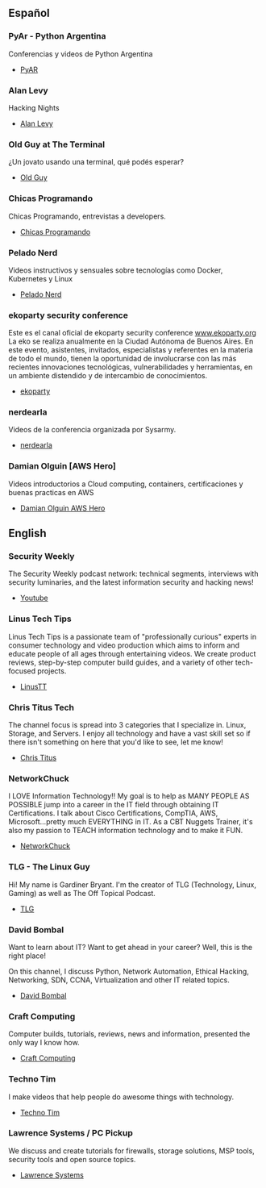 ## Español

### PyAr - Python Argentina
Conferencias y videos de Python Argentina
- [PyAR](https://www.youtube.com/channel/UCjYLIv07fw21w0uIAtUMnNA/)

### Alan Levy
Hacking Nights 
- [Alan Levy](https://www.youtube.com/channel/UCFjEf9LSSlnASTa0q_k0akA)

### Old Guy at The Terminal
¿Un jovato usando una terminal, qué podés esperar?
- [Old Guy](https://www.youtube.com/channel/UCkhuT9X-OT05nLsLLrtQ_WQ)

### Chicas Programando
Chicas Programando, entrevistas a developers.
- [Chicas Programando](https://www.youtube.com/channel/UCxYvz2LWEKgCKjou62W3isw)


### Pelado Nerd
Videos instructivos y sensuales sobre tecnologías como Docker, Kubernetes y Linux
- [Pelado Nerd](https://www.youtube.com/channel/UCrBzBOMcUVV8ryyAU_c6P5g)

### ekoparty security conference
Este es el canal oficial de ekoparty security conference www.ekoparty.org
La eko se realiza anualmente en la Ciudad Autónoma de Buenos Aires. En este evento, asistentes, invitados, especialistas y referentes en la materia de todo el mundo, tienen la oportunidad de involucrarse con las más recientes innovaciones tecnológicas, vulnerabilidades y herramientas, en un ambiente distendido y de intercambio de conocimientos.
- [ekoparty](https://www.youtube.com/channel/UCiVNwNkoMapaeyr9o6XEonA)

### nerdearla
Videos de la conferencia organizada por Sysarmy.
- [nerdearla](https://www.youtube.com/channel/UC1WxOSF0QFb7C0I_QGiDlrA)

### Damian Olguin [AWS Hero]
Videos introductorios a Cloud computing, containers, certificaciones y buenas practicas en AWS 
- [Damian Olguin AWS Hero](https://www.youtube.com/c/DamianOlguinAWSHERO/)


## English

### Security Weekly
The Security Weekly podcast network: technical segments, interviews with security luminaries, and the latest information security and hacking news!
- [Youtube](https://www.youtube.com/c/SecurityWeekly/)

### Linus Tech Tips
Linus Tech Tips is a passionate team of "professionally curious" experts in consumer technology and video production which aims to inform and educate people of all ages through entertaining videos. We create product reviews, step-by-step computer build guides, and a variety of other tech-focused projects.
- [LinusTT](https://www.youtube.com/channel/UCXuqSBlHAE6Xw-yeJA0Tunw)

### Chris Titus Tech
The channel focus is spread into 3 categories that I specialize in. Linux, Storage, and Servers. I enjoy all technology and have a vast skill set so if there isn't something on here that you'd like to see, let me know! 
- [Chris Titus](https://www.youtube.com/channel/UCg6gPGh8HU2U01vaFCAsvmQ)

### NetworkChuck
I LOVE Information Technology!! My goal is to help as MANY PEOPLE AS POSSIBLE jump into a career in the IT field through obtaining IT Certifications. I talk about Cisco Certifications, CompTIA, AWS, Microsoft...pretty much EVERYTHING in IT. As a CBT Nuggets Trainer, it's also my passion to TEACH information technology and to make it FUN. 
- [NetworkChuck](https://www.youtube.com/channel/UC9x0AN7BWHpCDHSm9NiJFJQ)

### TLG - The Linux Guy
Hi! My name is Gardiner Bryant. I'm the creator of TLG (Technology, Linux, Gaming) as well as The Off Topical Podcast. 
- [TLG](https://www.youtube.com/channel/UCv1Kcz-CuGM6mxzL3B1_Eiw)

### David Bombal
Want to learn about IT? Want to get ahead in your career?  Well, this is the right place! 

On this channel, I discuss Python, Network Automation, Ethical Hacking, Networking, SDN, CCNA, Virtualization and other IT related topics.

- [David Bombal](https://www.youtube.com/c/DavidBombal)

### Craft Computing

 Computer builds, tutorials, reviews, news and information, presented the only way I know how.

- [Craft Computing](https://www.youtube.com/c/CraftComputing/about)

### Techno Tim

 I make videos that help people do awesome things with technology.

- [Techno Tim](https://www.youtube.com/c/TechnoTimLive)

### Lawrence Systems / PC Pickup

We discuss and create tutorials for firewalls, storage solutions, MSP tools, security tools and open source topics. 

- [Lawrence Systems](https://www.youtube.com/user/TheTecknowledge/about)
